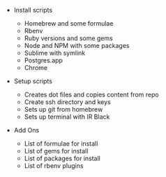 - Install scripts
  - Homebrew and some formulae
  - Rbenv
  - Ruby versions and some gems
  - Node and NPM with some packages
  - Sublime with symlink
  - Postgres.app
  - Chrome

- Setup scripts
  - Creates dot files and copies content from repo
  - Create ssh directory and keys
  - Sets up git from homebrew
  - Sets up terminal with IR Black

- Add Ons
  - List of formulae for install
  - List of gems for install
  - List of packages for install
  - List of rbenv plugins
